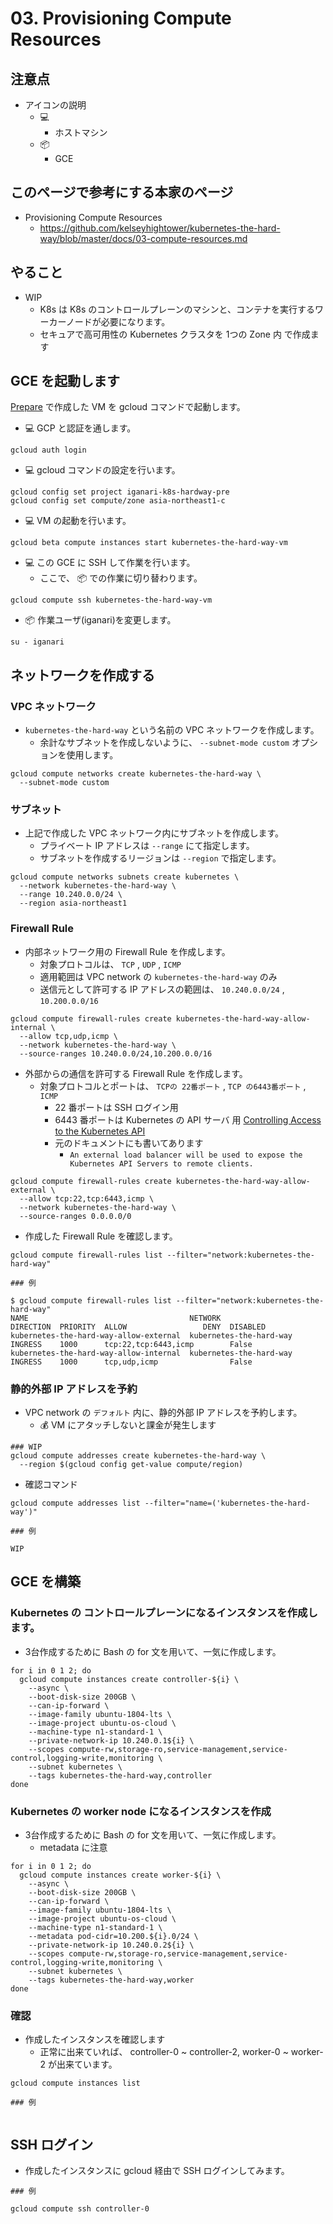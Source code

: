 # 03. Provisioning Compute Resources

## 注意点

+ アイコンの説明
  + :computer:
    + ホストマシン
  + :package:
    + GCE

## このページで参考にする本家のページ

+ Provisioning Compute Resources
  + https://github.com/kelseyhightower/kubernetes-the-hard-way/blob/master/docs/03-compute-resources.md

## やること

+ WIP
  + K8s は K8s のコントロールプレーンのマシンと、コンテナを実行するワーカーノードが必要になります。
  + セキュアで高可用性の Kubernetes クラスタを 1つの Zone 内 で作成ます


## GCE を起動します

[Prepare](./00_prepare.md) で作成した VM を gcloud コマンドで起動します。

+ :computer: GCP と認証を通します。

```
gcloud auth login
```

+ :computer: gcloud コマンドの設定を行います。

```
gcloud config set project iganari-k8s-hardway-pre
gcloud config set compute/zone asia-northeast1-c
```

+ :computer: VM の起動を行います。

```
gcloud beta compute instances start kubernetes-the-hard-way-vm
```

+ :computer: この GCE に SSH して作業を行います。
  + ここで、 :package: での作業に切り替わります。

```
gcloud compute ssh kubernetes-the-hard-way-vm
```

+ :package: 作業ユーザ(iganari)を変更します。

```
su - iganari
```

## ネットワークを作成する

### VPC ネットワーク

+ `kubernetes-the-hard-way` という名前の VPC ネットワークを作成します。
  + 余計なサブネットを作成しないように、 `--subnet-mode custom` オプションを使用します。

```
gcloud compute networks create kubernetes-the-hard-way \
  --subnet-mode custom
```

### サブネット

+ 上記で作成した VPC ネットワーク内にサブネットを作成します。
  + プライベート IP アドレスは `--range` にて指定します。
  + サブネットを作成するリージョンは `--region` で指定します。

```
gcloud compute networks subnets create kubernetes \
  --network kubernetes-the-hard-way \
  --range 10.240.0.0/24 \
  --region asia-northeast1
```

### Firewall Rule

+ 内部ネットワーク用の Firewall Rule を作成します。
  + 対象プロトコルは、 `TCP` , `UDP` , `ICMP`
  + 適用範囲は VPC network の `kubernetes-the-hard-way` のみ
  + 送信元として許可する IP アドレスの範囲は、 `10.240.0.0/24` , `10.200.0.0/16`

```
gcloud compute firewall-rules create kubernetes-the-hard-way-allow-internal \
  --allow tcp,udp,icmp \
  --network kubernetes-the-hard-way \
  --source-ranges 10.240.0.0/24,10.200.0.0/16
```

+ 外部からの通信を許可する Firewall Rule を作成します。
  + 対象プロトコルとポートは、 `TCPの 22番ポート` , `TCP の6443番ポート` , `ICMP`
    + 22 番ポートは SSH ログイン用
    + 6443 番ポートは Kubernetes の API サーバ 用 [Controlling Access to the Kubernetes API](https://kubernetes.io/docs/reference/access-authn-authz/controlling-access/)
    + 元のドキュメントにも書いてあります
      + `An external load balancer will be used to expose the Kubernetes API Servers to remote clients.`

```
gcloud compute firewall-rules create kubernetes-the-hard-way-allow-external \
  --allow tcp:22,tcp:6443,icmp \
  --network kubernetes-the-hard-way \
  --source-ranges 0.0.0.0/0
```

+ 作成した Firewall Rule を確認します。

```
gcloud compute firewall-rules list --filter="network:kubernetes-the-hard-way"
```
```
### 例

$ gcloud compute firewall-rules list --filter="network:kubernetes-the-hard-way"
NAME                                    NETWORK                  DIRECTION  PRIORITY  ALLOW                 DENY  DISABLED
kubernetes-the-hard-way-allow-external  kubernetes-the-hard-way  INGRESS    1000      tcp:22,tcp:6443,icmp        False
kubernetes-the-hard-way-allow-internal  kubernetes-the-hard-way  INGRESS    1000      tcp,udp,icmp                False
```

### 静的外部 IP アドレスを予約

+ VPC network の `デフォルト` 内に、静的外部 IP アドレスを予約します。
  + :moneybag: VM にアタッチしないと課金が発生します

```
### WIP
gcloud compute addresses create kubernetes-the-hard-way \
  --region $(gcloud config get-value compute/region)
```

+ 確認コマンド

```
gcloud compute addresses list --filter="name=('kubernetes-the-hard-way')"
```
```
### 例

WIP
```

## GCE を構築

### Kubernetes の コントロールプレーンになるインスタンスを作成します。

+ 3台作成するために Bash の for 文を用いて、一気に作成します。

```
for i in 0 1 2; do
  gcloud compute instances create controller-${i} \
    --async \
    --boot-disk-size 200GB \
    --can-ip-forward \
    --image-family ubuntu-1804-lts \
    --image-project ubuntu-os-cloud \
    --machine-type n1-standard-1 \
    --private-network-ip 10.240.0.1${i} \
    --scopes compute-rw,storage-ro,service-management,service-control,logging-write,monitoring \
    --subnet kubernetes \
    --tags kubernetes-the-hard-way,controller
done
```


### Kubernetes の worker node になるインスタンスを作成

+ 3台作成するために Bash の for 文を用いて、一気に作成します。
  + metadata に注意

```
for i in 0 1 2; do
  gcloud compute instances create worker-${i} \
    --async \
    --boot-disk-size 200GB \
    --can-ip-forward \
    --image-family ubuntu-1804-lts \
    --image-project ubuntu-os-cloud \
    --machine-type n1-standard-1 \
    --metadata pod-cidr=10.200.${i}.0/24 \
    --private-network-ip 10.240.0.2${i} \
    --scopes compute-rw,storage-ro,service-management,service-control,logging-write,monitoring \
    --subnet kubernetes \
    --tags kubernetes-the-hard-way,worker
done
```

### 確認

+ 作成したインスタンスを確認します
  + 正常に出来ていれば、 controller-0 ~ controller-2, worker-0 ~ worker-2 が出来ています。

```
gcloud compute instances list
```
```
### 例


```

## SSH ログイン

+ 作成したインスタンスに gcloud 経由で SSH ログインしてみます。

```
### 例

gcloud compute ssh controller-0
```
